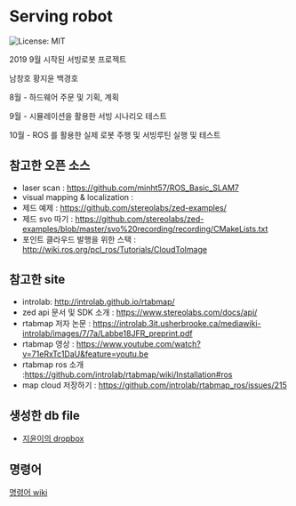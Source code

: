 # Serving robot

![License: MIT](https://img.shields.io/badge/License-MIT-blue.svg)

2019 9월 시작된 서빙로봇 프로젝트 

남창호 황지윤 백경호 

8월 - 하드웨어 주문 및 기획, 계획

9월 - 시뮬레이션을 활용한 서빙 시나리오 테스트

10월 - ROS 를 활용한 실제 로봇 주행 및 서빙루틴 실행 및 테스트 




## 참고한 오픈 소스

- laser scan : https://github.com/minht57/ROS_Basic_SLAM7
-  visual mapping & localization : 
- 제드 예제 : https://github.com/stereolabs/zed-examples/
- 제드 svo 따기 :  https://github.com/stereolabs/zed-examples/blob/master/svo%20recording/recording/CMakeLists.txt
- 포인트 클라우드 발행을 위한 스택 : http://wiki.ros.org/pcl_ros/Tutorials/CloudToImage


## 참고한 site

- introlab: http://introlab.github.io/rtabmap/
- zed api 문서 및 SDK 소개 : https://www.stereolabs.com/docs/api/
- rtabmap 저자 논문 : https://introlab.3it.usherbrooke.ca/mediawiki-introlab/images/7/7a/Labbe18JFR_preprint.pdf
- rtabmap 영상 : https://www.youtube.com/watch?v=71eRxTc1DaU&feature=youtu.be
- rtabmap ros 소개 :https://github.com/introlab/rtabmap/wiki/Installation#ros
- map cloud  저장하기 :  https://github.com/introlab/rtabmap_ros/issues/215

## 생성한 db file 
- [지윤이의 dropbox]()

## 명령어 
[명령어 wiki](https://github.com/bkh751/servebot/wiki/%EB%AA%85%EB%A0%B9%EC%96%B4%EB%AA%A9%EB%A1%9D)

